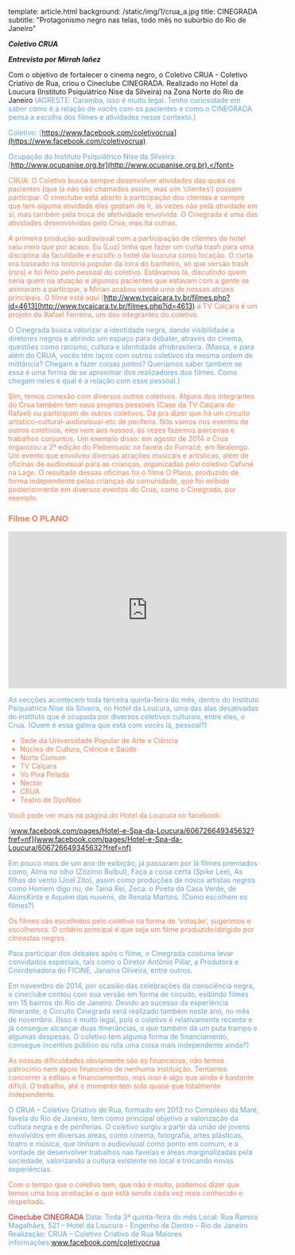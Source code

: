 template: article.html
background: /static/img/1/crua_a.jpg
title: CINEGRADA
subtitle: "Protagonismo negro nas telas, todo mês no subúrbio do Rio de Janeiro"

___Coletivo CRUA___

___Entrevista por Mirrah Iañez___

Com o objetivo de fortalecer o cinema negro, o Coletivo CRUA - Coletivo Criativo de Rua, criou o Cineclube CINEGRADA. Realizado no Hotel da Loucura (Instituto Psiquiátrico Nise da Silveira) na Zona Norte do Rio de Janeiro <font color="#5ea4e7">(AGRESTE: Caramba, isso é muito legal. Tenho curiosidade em saber como é a relação de vocês com os pacientes e como o CINEGRADA pensa a escolha dos filmes e atividades nesse contexto.)

Coletivo: [https://www.facebook.com/coletivocrua](https://www.facebook.com/coletivocrua).

Ocupação do Instituto Psiquiátrico Nise da Silveira: [http://www.ocupanise.org.br](http://www.ocupanise.org.br).</font>

<font color="#ff7f50">CRUA: O Coletivo busca sempre desenvolver atividades das quais os pacientes (que lá não são chamados assim, mas sim ‘clientes’) possam participar. O cineclube está aberto à participação dos clientes e sempre que tem alguma atividade eles gostam de ir, às vezes não pela atividade em si, mas também pela troca de afetividade envolvida. O Cinegrada é uma das atividades desenvolvidas pelo Crua, mas há outras. 

A primeira produção audiovisual com a participação de clientes do hotel saiu meio que por acaso. Eu (Luz) tinha que fazer um curta trash para uma disciplina da faculdade e escolhi o hotel da loucura como locação. O curta era baseado na história popular da loira do banheiro, só que versão trash (rsrs) e foi feito pelo pessoal do coletivo. Estávamos lá, discutindo quem seria quem na atuação e algumas pacientes que estavam com a gente se animaram a participar, a Mirian acabou sendo uma de nossas atrizes principais. O filme está aqui [http://www.tvcaicara.tv.br/filmes.php?id=4613](http://www.tvcaicara.tv.br/filmes.php?id=4613) a TV Caiçara é um projeto do Rafael Ferreira, um dos integrantes do coletivo.</font>

O Cinegrada busca valorizar a identidade negra, dando visibilidade a diretores negros e abrindo um espaço para debater, através do cinema, questões como racismo, cultura e identidade afrobrasileira. <font color="#5ea4e7">(Massa, e para além do CRUA, vocês têm laços com outros coletivos da mesma ordem de militância? Chegam a fazer coisas juntos? Queriamos saber também se essa é uma forma de se aproximar dos realizadores dos filmes. Como chegam neles e qual é a relação com esse pessoal.)</font>

<font color="#ff7f50">Sim, temos conexão com diversos outros coletivos. Alguns dos integrantes do Crua também tem seus projetos pessoais (Caso da TV Caiçara do Rafael) ou participam de outros coletivos. Dá pra dizer que há um circuito artístico-cultural-audiovisual-etc de periferia. Nós vamos nos eventos de outros coletivos, eles vem aos nossos, às vezes fazemos parcerias e trabalhos conjuntos. Um exemplo disso: em agosto de 2014 o Crua organizou  a 2ª edição do Plebemusic na favela do Fumacê, em Realengo. Um evento que envolveu diversas atrações musicais e artísticas, além de oficinas de audiovisual para as crianças, organizadas pelo coletivo Cafuné na Lage. O resultado dessas oficinas foi o filme O Plano, produzido de forma independente pelas crianças da comunidade, que foi exibido posteriormente em diversos eventos do Crua, como o Cinegrada, por exemplo.

### Filme O PLANO
<iframe width="560" height="315" src="https://www.youtube.com/embed/9Z60hhg3U6w" frameborder="0" allowfullscreen></iframe>
</font>

As secções acontecem toda terceira quinta-feira do mês, dentro do Instituto Psiquiátrico Nise da Silveira, no Hotel da Loucura, uma das alas desativadas do instituto que é ocupada por diversos coletivos culturais, entre eles, o Crua. <font color="#5ea4e7">(Quem é essa galera que está com vocês lá, pessoal?)</font>

<font color="#ff7f50">

 * Sede da Universidade Popular de Arte e Ciência
 * Núcleo de Cultura, Ciência e Saúde 
 * Norte Comum
 * TV Caiçara
 * Vo Pixá Pelada
 * Nectar
 * CRUA
 * Teatro de DyoNise

Você pode ver mais na página do Hotel da Loucura no facebook:

[www.facebook.com/pages/Hotel-e-Spa-da-Loucura/606726649345632?fref=nf](www.facebook.com/pages/Hotel-e-Spa-da-Loucura/606726649345632?fref=nf)</font>

Em pouco mais de um ano de exibição, já passaram por lá filmes premiados como, Alma no olho (Zózimo Bulbul), Faça a coisa certa (Spike Lee), As filhas do vento (Joel Zito), assim como produções de novos artistas negros como Homem digo nu, de Tainá Rei, Zeca: o Poeta da Casa Verde, de AkinsKinte e Aquém das nuvens, de Renata Martins. <font color="#5ea4e7">(Como escolhem os filmes?)</font>

<font color="#ff7f50">Os filmes são escolhidos pelo coletivo na forma de ‘votação’, sugerimos e escolhemos. O critério principal é que seja um filme produzido/dirigido por cineastas negros.</font>

Para participar dos debates após o filme, o Cinegrada costuma levar convidados especiais, tais como o Diretor Antônio Pillar, a Produtora e Coordenadora do FICINE, Janaína Oliveira, entre outros. 

Em novembro de 2014, por ocasião das celebrações da consciência negra, o cineclube contou com sua versão em forma de circuito, exibindo filmes em 15 bairros do Rio de Janeiro. Devido ao sucesso da experiência itinerante, o Circuito Cinegrada será realizado também neste ano, no mês de novembro. <font color="#5ea4e7">(Isso é muito legal, pois o coletivo é relativamente recente e já consegue alcançar duas itinerâncias, o que também dá um puta trampo e algumas despesas. O coletivo tem alguma forma de financiamento, consegue incentivo público ou rola uma coisa mais independente ainda?)</font>

<font color="#ff7f50">As nossas dificuldades obviamente são as financeiras, não temos patrocínio nem apoio financeiro de nenhuma instituição. Tentamos concorrer a editais e financiamentos, mas isso é algo que ainda é bastante difícil. O trabalho, até o momento tem sido quase que totalmente independente. </font>

O CRUA – Coletivo Criativo de Rua, formado em 2013 no Complexo da Maré, favela do Rio de Janeiro, tem como principal objetivo a valorização da cultura negra e de periferias. O coletivo surgiu a partir da união de jovens envolvidos em diversas áreas, como cinema, fotografia, artes plásticas, teatro e música, que tinham o audiovisual como ponto em comum, e a vontade de desenvolver trabalhos nas favelas e áreas marginalizadas pela sociedade, valorizando a cultura existente no local e trocando novas experiências.

<font color="#ff7f50">Com o tempo que o coletivo tem, que não é muito, podemos dizer que temos uma boa aceitação e que está sendo cada vez mais conhecido e respeitado.</font>

<font color="#b31b1b">Cineclube CINEGRADA</font>
Data: Toda 3ª quinta-feira do mês
Local: Rua Ramiro Magalhães, 521 – Hotel da Loucura - Engenho de Dentro – Rio de Janeiro
Realização: CRUA – Coletivo Criativo de Rua
Maiores informações:www.facebook.com/coletivocrua
